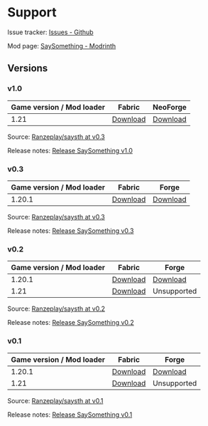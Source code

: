 # Support

Issue tracker: [Issues - Github](https://github.com/Ranzeplay/saysth/issues)

Mod page: [SaySomething - Modrinth](https://modrinth.com/mod/say-something/)

## Versions

### v1.0

| Game version / Mod loader | Fabric                                                                                            | NeoForge                                                                                            |
| ------------------------- | ------------------------------------------------------------------------------------------------- | --------------------------------------------------------------------------------------------------- |
| 1.21                      | [Download](https://github.com/Ranzeplay/saysth/releases/download/v0.1/saysth-fabric-1.0+1.21.jar) | [Download](https://github.com/Ranzeplay/saysth/releases/download/v0.1/saysth-neoforge-1.0+1.21.jar) |

Source: [Ranzeplay/saysth at v0.3](https://github.com/Ranzeplay/saysth/tree/v1.0)

Release notes: [Release SaySomething v1.0](https://github.com/Ranzeplay/saysth/releases/tag/v0.3)

### v0.3

| Game version / Mod loader | Fabric                                                                                              | Forge                                                                                              |
| ------------------------- | --------------------------------------------------------------------------------------------------- | -------------------------------------------------------------------------------------------------- |
| 1.20.1                    | [Download](https://github.com/Ranzeplay/saysth/releases/download/v0.1/saysth-fabric-0.3+1.20.1.jar) | [Download](https://github.com/Ranzeplay/saysth/releases/download/v0.1/saysth-forge-0.3+1.20.1.jar) |

Source: [Ranzeplay/saysth at v0.3](https://github.com/Ranzeplay/saysth/tree/v0.3)

Release notes: [Release SaySomething v0.3](https://github.com/Ranzeplay/saysth/releases/tag/v0.3)

### v0.2

| Game version / Mod loader | Fabric                                                                                              | Forge                                                                                              |
| ------------------------- | --------------------------------------------------------------------------------------------------- | -------------------------------------------------------------------------------------------------- |
| 1.20.1                    | [Download](https://github.com/Ranzeplay/saysth/releases/download/v0.1/saysth-fabric-0.2+1.20.1.jar) | [Download](https://github.com/Ranzeplay/saysth/releases/download/v0.1/saysth-forge-0.2+1.20.1.jar) |
| 1.21                      | [Download](https://github.com/Ranzeplay/saysth/releases/download/v0.1/saysth-fabric-0.2+1.21.jar)   | Unsupported                                                                                        |

Source: [Ranzeplay/saysth at v0.2](https://github.com/Ranzeplay/saysth/tree/v0.2)

Release notes: [Release SaySomething v0.2](https://github.com/Ranzeplay/saysth/releases/tag/v0.2)

### v0.1

| Game version / Mod loader | Fabric                                                                                              | Forge                                                                                              |
| ------------------------- | --------------------------------------------------------------------------------------------------- | -------------------------------------------------------------------------------------------------- |
| 1.20.1                    | [Download](https://github.com/Ranzeplay/saysth/releases/download/v0.1/saysth-fabric-0.1+1.20.1.jar) | [Download](https://github.com/Ranzeplay/saysth/releases/download/v0.1/saysth-forge-0.1+1.20.1.jar) |
| 1.21                      | [Download](https://github.com/Ranzeplay/saysth/releases/download/v0.1/saysth-fabric-0.1+1.21.jar)   | Unsupported                                                                                        |

Source: [Ranzeplay/saysth at v0.1](https://github.com/Ranzeplay/saysth/tree/v0.1)

Release notes: [Release SaySomething v0.1](https://github.com/Ranzeplay/saysth/releases/tag/v0.1)
